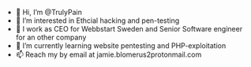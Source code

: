 - 👋 Hi, I’m @TrulyPain
- 👀 I’m interested in Ethcial hacking and pen-testing
- 💼 I work as CEO for Webbstart Sweden and Senior Software engineer for an other company
- 🌱 I’m currently learning website pentesting and PHP-exploitation
- 📫 Reach my by email at jamie.blomerus2protonmail.com
